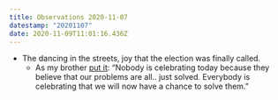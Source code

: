 ```yaml
---
title: Observations 2020-11-07
datestamp: "20201107"
date: 2020-11-09T11:01:16.436Z
---
```

- The dancing in the streets, joy that the election was finally called.
	- As my brother [put it](https://twitter.com/Sammytweedy/status/1325278670739689474): “Nobody is celebrating today because they believe that our problems are all.. just solved. Everybody is celebrating that we will now have a chance to solve them.”